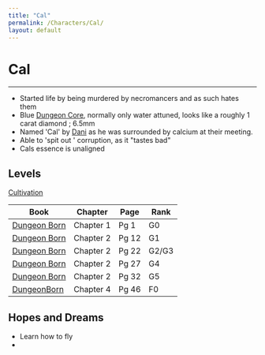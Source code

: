 ```yaml
---
title: "Cal"
permalink: /Characters/Cal/
layout: default
---
```

# Cal
---

- Started life by being murdered by necromancers and as such hates them
- Blue [Dungeon Core](../../_Lexicon/DungeonCore.md), normally only water attuned, looks like a roughly 1 carat diamond ; 6.5mm 
- Named 'Cal' by [Dani](Dani.md) as he was surrounded by calcium at their meeting.
- Able to 'spit out ' corruption, as it "tastes bad"
- Cals essence is unaligned 


## Levels
[Cultivation](../../_Lexicon/Cultivation.md)

| Book | Chapter | Page | Rank |
|------|---------|------|------|
| [Dungeon Born](../../_Books/DivineDungeon/DungeonBorn.md) | Chapter 1 | Pg 1 | G0 |
| [Dungeon Born](../../_Books/DivineDungeon/DungeonBorn.md) | Chapter 2 | Pg 12 | G1 |
|[Dungeon Born](../../_Books/DivineDungeon/DungeonBorn.md) | Chapter 2 | Pg 22 | G2/G3 |
| [Dungeon Born](../../_Books/DivineDungeon/DungeonBorn.md) | Chapter 2 | Pg 27 | G4 |
| [Dungeon Born](../../_Books/DivineDungeon/DungeonBorn.md) | Chapter 2 | Pg 32 | G5 |
| [DungeonBorn](../../_Books/DivineDungeon/DungeonBorn.md) | Chapter 4 | Pg 46 | F0 |


## Hopes and Dreams
- Learn how to fly
- 